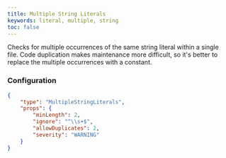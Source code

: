 ```yaml
---
title: Multiple String Literals
keywords: literal, multiple, string
toc: false
---
```


Checks for multiple occurrences of the same string literal within a single file. Code duplication makes maintenance more difficult, so it's better to replace the multiple occurrences with a constant.

### Configuration

```json
{
	"type": "MultipleStringLiterals",
	"props": {
		"minLength": 2,
		"ignore": "^\\s+$",
		"allowDuplicates": 2,
		"severity": "WARNING"
	}
}
```